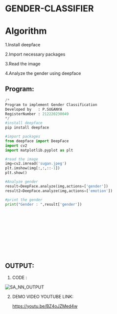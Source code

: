 # GENDER-CLASSIFIER
# Algorithm
1.Install deepface

2.Import necessary packages

3.Read the image

4.Analyze the gender using deepface


## Program:
```python
/*
Program to implement Gender Classification
Developed by   : P.SUGANYA
RegisterNumber : 212220230049
*/
#install deepface
pip install deepface

#import packages
from deepface import DeepFace
import cv2
import matplotlib.pyplot as plt

#read the image
img=cv2.imread('sugan.jpeg')
plt.imshow(img[:,:,::-1])
plt.show()

#Analyze gender
result=DeepFace.analyze(img,actions=['gender'])
result2=DeepFace.analyze(img,actions=['emotion'])

#print the gender
print("Gender : ",result['gender'])
```
</br>
</br>
</br>
</br>
</br>
</br>
</br>
</br>

## OUTPUT:


1. CODE :

![SA_NN_OUTPUT](https://user-images.githubusercontent.com/77089743/172676247-0d9e298e-ac60-493a-8cf3-27a68371ccaf.PNG)



2. DEMO VIDEO YOUTUBE LINK:
    
    https://youtu.be/BZ4oJZMed4w




